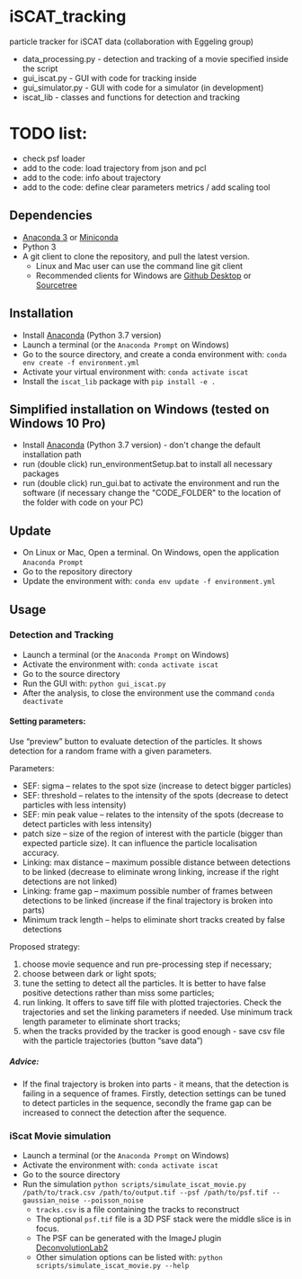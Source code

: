 # iSCAT_tracking
particle tracker for iSCAT data (collaboration with Eggeling group)


* data_processing.py - detection and tracking of a movie specified inside the script
* gui_iscat.py - GUI with code for tracking inside
* gui_simulator.py - GUI with code for a simulator (in development)
* iscat_lib - classes and functions for detection and tracking


# TODO list:
* check psf loader
* add to the code: load trajectory from json and pcl
* add to the code: info about trajectory 
* add to the code: define clear parameters metrics / add scaling tool


## Dependencies
* [Anaconda 3](https://www.anaconda.com/distribution/) or [Miniconda](https://docs.conda.io/en/latest/miniconda.html)
* Python 3
* A git client to clone the repository, and pull the latest version.
  * Linux and Mac user can use the command line git client
  * Recommended clients for Windows are [Github Desktop](https://desktop.github.com/) or [Sourcetree](https://www.sourcetreeapp.com/)

## Installation
* Install [Anaconda](https://www.anaconda.com/distribution/)  (Python 3.7 version)
* Launch a terminal (or the `Anaconda Prompt` on Windows)
* Go to the source directory, and create a conda environment with:
```conda env create -f environment.yml```
* Activate your virtual environment with: `conda activate iscat`
* Install the `iscat_lib` package with `pip install -e .`

## Simplified installation on Windows (tested on Windows 10 Pro)
* Install [Anaconda](https://www.anaconda.com/distribution/)  (Python 3.7 version) - don't change the default installation path
* run (double click) run_environmentSetup.bat to install all necessary packages 
* run (double click) run_gui.bat to activate the environment and run the software (if necessary change the "CODE_FOLDER" to the location of the folder with code on your PC)

## Update
* On Linux or Mac, Open a terminal. On Windows, open the application `Anaconda Prompt`
* Go to the repository directory
* Update the environment with: `conda env update -f environment.yml`

## Usage
### Detection and Tracking
* Launch a terminal (or the `Anaconda Prompt` on Windows)
* Activate the environment with: `conda activate iscat`
* Go to the source directory
* Run the GUI with: `python gui_iscat.py`
* After the analysis, to close the environment use the command `conda deactivate`

#### Setting parameters: 

Use “preview” button to evaluate detection of the particles.  It shows detection for a random frame with a given parameters. 

Parameters:  
* SEF: sigma – relates to the spot size (increase to detect bigger particles) 
* SEF: threshold – relates to the intensity of the spots (decrease to detect particles with less intensity) 
* SEF: min peak value – relates to the intensity of the spots (decrease to detect particles with less intensity) 
* patch size – size of the region of interest with the particle (bigger than expected particle size). It can influence the particle localisation accuracy.  
* Linking: max distance – maximum possible distance between detections to be linked (decrease to eliminate wrong linking, increase if the right detections are not linked) 
* Linking: frame gap – maximum possible number of frames between detections to be linked (increase if the final trajectory is broken into parts) 
* Minimum track length – helps to eliminate short tracks created by false detections 

Proposed strategy:  

1) choose movie sequence and run pre-processing step if necessary; 
2) choose between dark or light spots; 
3)  tune the setting to detect all the particles. It is better to have false positive detections rather than miss some particles; 
4) run linking. It offers to save tiff file with plotted trajectories. Check the trajectories and set the linking parameters if needed.  Use minimum track length parameter to eliminate short tracks; 
5) when the tracks provided by the tracker is good enough - save csv file with the particle trajectories (button “save data”) 

##### Advice: 

* If the final trajectory is broken into parts - it means, that the detection is failing in a sequence of frames. Firstly, detection settings can be tuned to detect particles in the sequence, secondly the frame gap can be increased to connect the detection after the sequence.  

### iScat Movie simulation
* Launch a terminal (or the `Anaconda Prompt` on Windows)
* Activate the environment with: `conda activate iscat`
* Go to the source directory
* Run the simulation
`python scripts/simulate_iscat_movie.py /path/to/track.csv /path/to/output.tif --psf /path/to/psf.tif --gaussian_noise --poisson_noise`
  * `tracks.csv` is a file containing the tracks to reconstruct
  * The optional `psf.tif` file is a 3D PSF stack were the middle slice is in focus.
  * The PSF can be generated with the ImageJ plugin [DeconvolutionLab2](http://bigwww.epfl.ch/deconvolution/deconvolutionlab2/)
  * Other simulation options can be listed with: `python scripts/simulate_iscat_movie.py --help`
